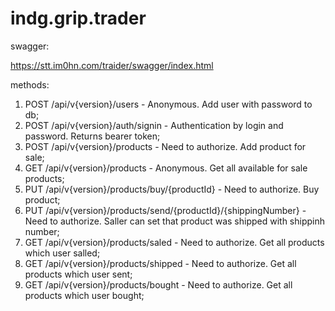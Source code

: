 # indg.grip.trader

swagger:

https://stt.im0hn.com/traider/swagger/index.html

methods:
1. POST /api/v{version}/users - Anonymous. Add user with password to db;
2. POST /api/v{version}/auth/signin - Authentication by login and password. Returns bearer token;
3. POST /api/v{version}/products - Need to authorize. Add product for sale;
4. GET /api/v{version}/products - Anonymous. Get all available for sale products;
5. PUT /api/v{version}/products/buy/{productId} - Need to authorize. Buy product;
6. PUT /api/v{version}/products/send/{productId}/{shippingNumber} - Need to authorize. Saller can set  that product was shipped with shippinh number;
7. GET /api/v{version}/products/saled - Need to authorize. Get all products which user salled;
8. GET /api/v{version}/products/shipped - Need to authorize. Get all products which user sent;
9. GET /api/v{version}/products/bought - Need to authorize. Get all products which user bought;
